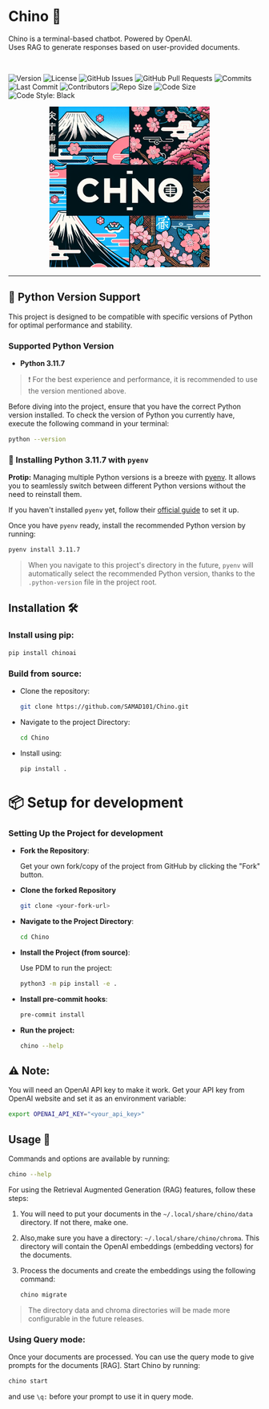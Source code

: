# Chino 🌸

<div>
  <p>
  Chino is a terminal-based chatbot. Powered by OpenAI. <br>
  Uses RAG to generate responses based on user-provided documents.
  </p>
  <img src="https://badgen.net/badge/status/Under Development/red?icon=lgtm" alt="">

  ![Version](https://img.shields.io/badge/Version-0.1.0-brightgreen.svg)
  ![License](https://img.shields.io/badge/License-MIT-blue.svg)
  ![GitHub Issues](https://img.shields.io/github/issues/SAMAD101/Chino)
  ![GitHub Pull Requests](https://img.shields.io/github/issues-pr/SAMAD101/Chino)
  ![Commits](https://img.shields.io/github/commit-activity/m/SAMAD101/Chino)
  ![Last Commit](https://img.shields.io/github/last-commit/SAMAD101/Chino)
  ![Contributors](https://img.shields.io/github/contributors/SAMAD101/Chino)
  ![Repo Size](https://img.shields.io/github/repo-size/SAMAD101/Chino)
  ![Code Size](https://img.shields.io/github/languages/code-size/SAMAD101/Chino)
  ![Code Style: Black](https://img.shields.io/badge/code%20style-black-000000.svg)

</div>

<p align="center">
  <img width="320" height="320" src="artwork/chino_logo_1.png" alt="Material Bread logo" style="margin-right:20px;">
</p>

<hr>

## 🐍 Python Version Support

This project is designed to be compatible with specific versions of Python for optimal performance and stability.

### Supported Python Version

- **Python 3.11.7**

> ❗️ For the best experience and performance, it is recommended to use the version mentioned above.

Before diving into the project, ensure that you have the correct Python version installed. To check the version of Python you currently have, execute the following command in your terminal:

```bash
python --version
```

### 🐍 Installing Python 3.11.7 with `pyenv`

**Protip:** Managing multiple Python versions is a breeze with [pyenv](https://github.com/pyenv/pyenv). It allows you to seamlessly switch between different Python versions without the need to reinstall them.

If you haven't installed `pyenv` yet, follow their [official guide](https://github.com/pyenv/pyenv) to set it up.

Once you have `pyenv` ready, install the recommended Python version by running:

```bash
pyenv install 3.11.7
```

> When you navigate to this project's directory in the future, `pyenv` will automatically select the recommended Python version, thanks to the `.python-version` file in the project root.

## Installation 🛠️

### Install using pip:
```bash
pip install chinoai
```

### Build from source:
- Clone the repository:
  ```bash
  git clone https://github.com/SAMAD101/Chino.git
  ```

- Navigate to the project Directory:
  ```bash
  cd Chino
  ```

- Install using:
  ```bash
  pip install .
  ```


# 📦 Setup for development

### Setting Up the Project for development

- **Fork the Repository**:

  Get your own fork/copy of the project from GitHub by clicking the "Fork" button.

- **Clone the forked Repository**

  ```bash
  git clone <your-fork-url>
  ```

- **Navigate to the Project Directory**:

  ```bash
  cd Chino
  ```

- **Install the Project (from source)**:

  Use PDM to run the project:

  ```bash
  python3 -m pip install -e .
  ```

- **Install pre-commit hooks**:

  ```bash
  pre-commit install
  ```

- **Run the project:**

  ```bash
  chino --help
  ```

## ⚠️ Note:

You will need an OpenAI API key to make it work. Get your API key from OpenAI website and set it as an environment variable:
```bash
export OPENAI_API_KEY="<your_api_key>"
```

## Usage 📖

Commands and options are available by running:

```bash
chino --help
```
For using the Retrieval Augmented Generation (RAG) features, follow these steps:

1. You will need to put your documents in the `~/.local/share/chino/data` directory. If not there, make one.

2. Also,make sure you have a directory: `~/.local/share/chino/chroma`. This directory will contain the OpenAI embeddings (embedding vectors) for the documents.

3. Process the documents and create the embeddings using the following command:
    ```bash
    chino migrate
    ```

> The directory data and chroma directories will be made more configurable in the future releases.

### Using Query mode:

Once your documents are processed. You can use the query mode to give prompts for the documents [RAG].
Start Chino by running:
```bash
chino start
```
and use `\q:` before your prompt to use it in query mode.
